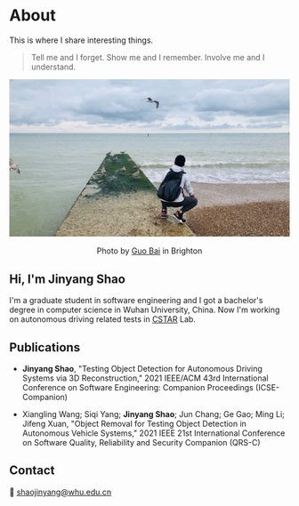 # About
This is where I share interesting things.
> Tell me and I forget. Show me and I remember. Involve me and I understand.

![Brighton](./images/about/brighton.jpg)
<p align="center">Photo by <a href="https://www.guomiabai.com/">Guo Bai</a> in Brighton</p>

## Hi, I'm Jinyang Shao
I'm a graduate student in software engineering and I got a bachelor's degree in computer science in Wuhan University, China. Now I'm working on autonomous driving related tests in [CSTAR](http://cstar.whu.edu.cn/en/index.html) Lab.

## Publications
- **Jinyang Shao**, "Testing Object Detection for Autonomous Driving Systems via 3D Reconstruction," 2021 IEEE/ACM 43rd International Conference on Software Engineering: Companion Proceedings (ICSE-Companion)

- Xiangling Wang; Siqi Yang; **Jinyang Shao**; Jun Chang; Ge Gao; Ming Li; Jifeng Xuan, "Object Removal for Testing Object Detection in Autonomous Vehicle Systems," 2021 IEEE 21st International Conference on Software Quality, Reliability and Security Companion (QRS-C)

## Contact
📧 shaojinyang@whu.edu.cn